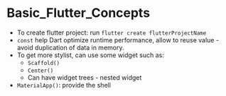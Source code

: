 # Basic_Flutter_Concepts

- To create flutter project: run ```flutter create flutterProjectName```
- ```const``` help Dart optimize runtime performance, allow to reuse value - avoid duplication of data in memory.
- To get more stylist, can use some widget such as:
    - ```Scaffold()```
    - ```Center()```
    - Can have widget trees - nested widget
- ```MaterialApp()```: provide the shell
